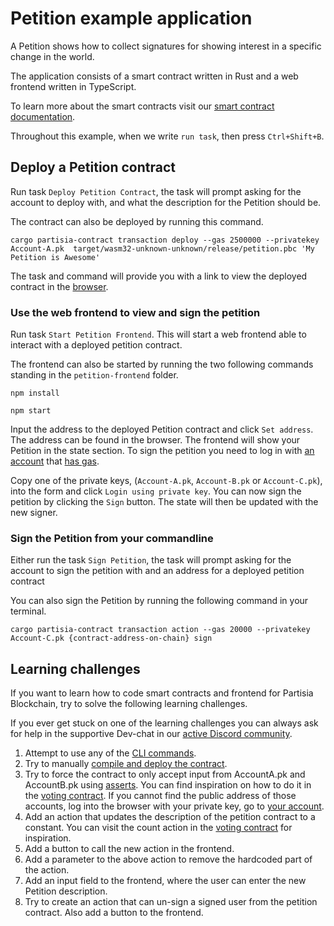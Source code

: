 # Petition example application

A Petition shows how to collect signatures for showing interest in
a specific change in the world.

The
application consists of a smart contract written in Rust and a web frontend written in TypeScript.

To learn more about the smart contracts visit
our [smart contract documentation](https://partisiablockchain.gitlab.io/documentation/smart-contracts/introduction-to-smart-contracts.html).

Throughout this example, when we write `run task`, then press `Ctrl+Shift+B`.

## Deploy a Petition contract

Run task `Deploy Petition Contract`, the task will prompt asking for the account to deploy with,
and what the description for the Petition should be.

The contract can also be deployed by running this command.

```shell
cargo partisia-contract transaction deploy --gas 2500000 --privatekey Account-A.pk  target/wasm32-unknown-unknown/release/petition.pbc 'My Petition is Awesome'
```

The task and command will provide you with a link to view the deployed contract in
the [browser](https://browser.testnet.partisiablockchain.com).

### Use the web frontend to view and sign the petition

Run task `Start Petition Frontend`.
This will start a web frontend able to interact with a deployed petition contract.

The frontend can also be started by running the two following commands standing in
the `petition-frontend` folder.

```shell
npm install
```

```shell
npm start
```

Input the address to the deployed Petition contract and click `Set address`. The address can be
found in the browser.
The frontend will show your Petition in the state section.
To sign the petition you need to log in
with [an account](https://partisiablockchain.gitlab.io/documentation/pbc-fundamentals/create-an-account.html)
that [has gas](https://partisiablockchain.gitlab.io/documentation/smart-contracts/gas/how-to-get-testnet-gas.html).

Copy one of the private keys, (`Account-A.pk`, `Account-B.pk` or `Account-C.pk`),
into the form and click `Login using private key`. You can now sign the petition by clicking
the `Sign` button. The state will then be updated with the new signer.

### Sign the Petition from your commandline

Either run the task `Sign Petition`, the task will prompt asking for the account to sign the
petition
with and an address for a deployed petition contract

You can also sign the Petition by running the following command in your terminal.

```shell
cargo partisia-contract transaction action --gas 20000 --privatekey Account-C.pk {contract-address-on-chain} sign
```

## Learning challenges

If you want to learn how to code smart contracts and frontend for Partisia Blockchain, try to solve
the following learning challenges.

If you ever get stuck on one of the learning challenges you can always ask for help in the
supportive
Dev-chat in
our [active Discord community](https://partisiablockchain.gitlab.io/documentation/get-support-from-pbc-community.html).

1. Attempt to use any of
   the [CLI commands](https://partisiablockchain.gitlab.io/documentation/smart-contracts/smart-contract-tools-overview.html#command-line-tools).
2. Try to
   manually [compile and deploy the contract](https://partisiablockchain.gitlab.io/documentation/smart-contracts/compile-and-deploy-contracts.html).
3. Try to force the contract to only accept input from AccountA.pk and AccountB.pk
   using [asserts](https://doc.rust-lang.org/std/macro.assert.html). You can find inspiration on how
   to do it in
   the [voting contract](https://gitlab.com/partisiablockchain/language/example-contracts/-/blob/main/voting/src/lib.rs?ref_type=heads).
   If you cannot find the public address of those accounts, log into the browser with your
   private key, go to [your account](https://browser.testnet.partisiablockchain.com/account).
4. Add an action that updates the description of the petition contract to a constant.
   You can visit the count action in
   the [voting contract](https://gitlab.com/partisiablockchain/language/example-contracts/-/blob/main/voting/src/lib.rs?ref_type=heads#L116)
   for inspiration.
5. Add a button to call the new action in the frontend.
6. Add a parameter to the above action to remove the hardcoded part of the action.
7. Add an input field to the frontend, where the user can enter the new Petition description.
8. Try to create an action that can un-sign a signed user from the petition contract. Also add a
   button to the frontend.

